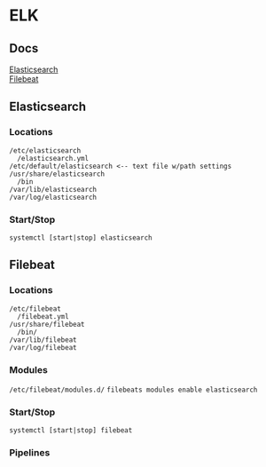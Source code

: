 # ELK
## Docs
[Elasticsearch][1e]  
[Filebeat][2f]
## Elasticsearch
### Locations
```
/etc/elasticsearch
  /elasticsearch.yml
/etc/default/elasticsearch <-- text file w/path settings
/usr/share/elasticsearch
  /bin
/var/lib/elasticsearch
/var/log/elasticsearch
```
### Start/Stop
`systemctl [start|stop] elasticsearch`
## Filebeat
### Locations
```
/etc/filebeat
  /filebeat.yml
/usr/share/filebeat
  /bin/
/var/lib/filebeat
/var/log/filebeat
```
### Modules
`/etc/filebeat/modules.d/`
`filebeats modules enable elasticsearch`
### Start/Stop
`systemctl [start|stop] filebeat`
### Pipelines


[1e]: https://www.elastic.co/guide/en/elasticsearch/reference/current/index.html
[2f]: https://www.elastic.co/guide/en/beats/filebeat/current/index.html